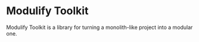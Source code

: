 # Modulify Toolkit

Modulify Toolkit is a library for turning a monolith-like project into a modular one.

